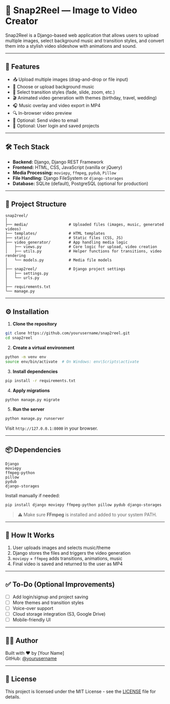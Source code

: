 # 🎥 Snap2Reel — Image to Video Creator

Snap2Reel is a Django-based web application that allows users to upload multiple images, select background music and transition styles, and convert them into a stylish video slideshow with animations and sound.

---

## 🚀 Features

- 📤 Upload multiple images (drag-and-drop or file input)
- 🎵 Choose or upload background music
- 🎨 Select transition styles (fade, slide, zoom, etc.)
- 🎬 Animated video generation with themes (birthday, travel, wedding)
- 🎧 Music overlay and video export in MP4
- 🔍 In-browser video preview
- 📩 Optional: Send video to email
- 🧾 Optional: User login and saved projects

---

## 🛠️ Tech Stack

- **Backend:** Django, Django REST Framework
- **Frontend:** HTML, CSS, JavaScript (vanilla or jQuery)
- **Media Processing:** `moviepy`, `ffmpeg`, `pydub`, `Pillow`
- **File Handling:** Django FileSystem or `django-storages`
- **Database:** SQLite (default), PostgreSQL (optional for production)

---

## 📂 Project Structure

```
snap2reel/
│
├── media/                  # Uploaded files (images, music, generated videos)
├── templates/              # HTML templates
├── static/                 # Static files (CSS, JS)
├── video_generator/        # App handling media logic
│   ├── views.py            # Core logic for upload, video creation
│   ├── utils.py            # Helper functions for transitions, video rendering
│   └── models.py           # Media file models
│
├── snap2reel/              # Django project settings
│   ├── settings.py
│   └── urls.py
│
├── requirements.txt
└── manage.py
```

---

## ⚙️ Installation

1. **Clone the repository**

```bash
git clone https://github.com/yourusername/snap2reel.git
cd snap2reel
```

2. **Create a virtual environment**

```bash
python -m venv env
source env/bin/activate  # On Windows: env\Scripts\activate
```

3. **Install dependencies**

```bash
pip install -r requirements.txt
```

4. **Apply migrations**

```bash
python manage.py migrate
```

5. **Run the server**

```bash
python manage.py runserver
```

Visit `http://127.0.0.1:8000` in your browser.

---

## 📦 Dependencies

```
Django
moviepy
ffmpeg-python
pillow
pydub
django-storages
```

Install manually if needed:

```bash
pip install django moviepy ffmpeg-python pillow pydub django-storages
```

> ⚠️ Make sure **FFmpeg** is installed and added to your system PATH.

---

## 🧪 How It Works

1. User uploads images and selects music/theme
2. Django stores the files and triggers the video generation
3. `moviepy` + `ffmpeg` adds transitions, animations, music
4. Final video is saved and returned to the user as MP4

---

## ✅ To-Do (Optional Improvements)

- [ ] Add login/signup and project saving
- [ ] More themes and transition styles
- [ ] Voice-over support
- [ ] Cloud storage integration (S3, Google Drive)
- [ ] Mobile-friendly UI

---

## 🧑‍💻 Author

Built with ❤️ by [Your Name]  
GitHub: [@yourusername](https://github.com/yourusername)

---

## 📄 License

This project is licensed under the MIT License - see the [LICENSE](LICENSE) file for details.
